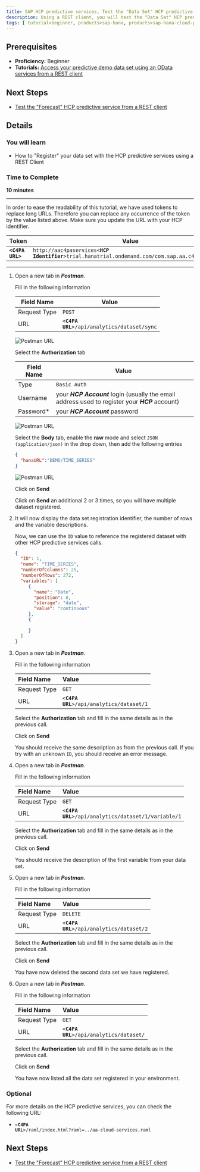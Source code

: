 ```yaml
---
title: SAP HCP predictive services, Test the "Data Set" HCP predictive services using a REST client
description: Using a REST client, you will test the "Data Set" HCP predictive services
tags: [ tutorial>beginner, products>sap-hana, products>sap-hana-cloud-platform, products>sap-hana-cloud-platform-predictive-services, topic>predictive ]
---
```


## Prerequisites
  - **Proficiency:** Beginner
  - **Tutorials:** [Access your predictive demo data set using an OData services from a REST client](http://go.sap.com/developer/tutorials/hcpps-rest-odata.html)

## Next Steps
  - [Test the "Forecast" HCP predictive service from a REST client](http://go.sap.com/developer/tutorials/hcpps-rest-ps-forecast.html)

## Details
### You will learn
  - How to "Register" your data set with the HCP predictive services using a REST Client

### Time to Complete
  **10 minutes**

---

In order to ease the readability of this tutorial, we have used tokens to replace long URLs.
Therefore you can replace any occurrence of the token by the value listed above.
Make sure you update the URL with your HCP identifier.

Token                               | Value
----------------------------------- | -------------
<code><b>&lt;C4PA URL&gt;</b></code> | `http://aac4paservices<`<code><b>HCP Identifier</b></code>`>trial.hanatrial.ondemand.com/com.sap.aa.c4pa.services`

  ---

1. Open a new tab in ***Postman***.

    Fill in the following information

    Field Name     | Value
    -------------- | --------------
    Request Type   | `POST`
    URL            | `<`<code><b>C4PA URL</b></code>`>/api/analytics/dataset/sync`

    ![Postman URL](1.png)

    Select the **Authorization** tab

    Field Name     | Value
    -------------- | -------------
    Type           | `Basic Auth`
    Username       | your ***HCP Account*** login (usually the email address used to register your ***HCP*** account)
    Password*      | your ***HCP Account*** password

    ![Postman URL](2.png)

    Select the **Body** tab, enable the **raw** mode and select `JSON (application/json)` in the drop down, then add the following entries

    ```json
    {
      "hanaURL":"DEMO/TIME_SERIES"
    }
    ```

    ![Postman URL](3.png)

    Click on **Send**

    Click on **Send** an additional 2 or 3 times, so you will have multiple dataset registered.

1. It will now display the data set registration identifier, the number of rows and the variable descriptions.

    Now, we can use the `ID` value to reference the registered dataset with other HCP predictive services calls.

    ```json
    {
      "ID": 1,
      "name": "TIME_SERIES",
      "numberOfColumns": 25,
      "numberOfRows": 272,
      "variables": [
         {
           "name": "Date",
           "position": 0,
           "storage": "date",
           "value": "continuous"
         },
         {

         }
      ]  
    }
    ```

1. Open a new tab in ***Postman***.

    Fill in the following information

    Field Name     | Value
    :------------- | :-------------
    Request Type   | `GET`
    URL            | `<`<code><b>C4PA URL</b></code>`>/api/analytics/dataset/1`

    Select the **Authorization** tab and fill in the same details as in the previous call.

    Click on **Send**

    You should receive the same description as from the previous call. If you try with an unknown `ID`, you should receive an error message.

1. Open a new tab in ***Postman***.

    Fill in the following information

    Field Name     | Value
    :------------- | :-------------
    Request Type   | `GET`
    URL            | `<`<code><b>C4PA URL</b></code>`>/api/analytics/dataset/1/variable/1`

    Select the **Authorization** tab and fill in the same details as in the previous call.

    Click on **Send**

    You should receive the description of the first variable from your data set.

1. Open a new tab in ***Postman***.

    Fill in the following information

    Field Name     | Value
    :------------- | :-------------
    Request Type   | `DELETE`
    URL            | `<`<code><b>C4PA URL</b></code>`>/api/analytics/dataset/2`

    Select the **Authorization** tab and fill in the same details as in the previous call.

    Click on **Send**

    You have now deleted the second data set we have registered.

1. Open a new tab in ***Postman***.

    Fill in the following information

    Field Name     | Value
    :------------- | :-------------
    Request Type   | `GET`
    URL            | `<`<code><b>C4PA URL</b></code>`>/api/analytics/dataset/`

    Select the **Authorization** tab and fill in the same details as in the previous call.

    Click on **Send**

    You have now listed all the data set registered in your environment.

### Optional
For more details on the HCP predictive services, you can check the following URL:
  - `<`<code><b>C4PA URL</b></code>`>/raml/index.html?raml=../aa-cloud-services.raml`

## Next Steps
  - [Test the "Forecast" HCP predictive service from a REST client](http://go.sap.com/developer/tutorials/hcpps-rest-ps-forecast.html)

